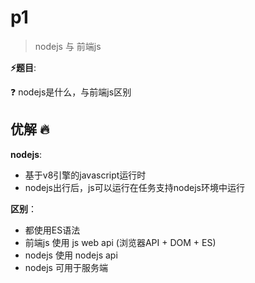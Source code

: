 # p1

> nodejs 与 前端js

**⚡题目**:

❓ nodejs是什么，与前端js区别

## 优解 🔥

**nodejs**: 

- 基于v8引擎的javascript运行时
- nodejs出行后，js可以运行在任务支持nodejs环境中运行

**区别**：

- 都使用ES语法
- 前端js 使用 js web api (浏览器API + DOM + ES)
- nodejs 使用 nodejs api
- nodejs 可用于服务端